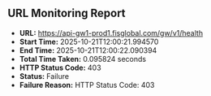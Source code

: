 ## URL Monitoring Report

- **URL:** https://api-gw1-prod1.fisglobal.com/gw/v1/health
- **Start Time:** 2025-10-21T12:00:21.994570
- **End Time:** 2025-10-21T12:00:22.090394
- **Total Time Taken:** 0.095824 seconds
- **HTTP Status Code:** 403
- **Status:** Failure
- **Failure Reason:** HTTP Status Code: 403

